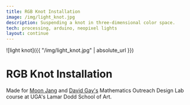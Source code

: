 ```yaml
---
title: RGB Knot Installation
image: /img/light_knot.jpg
description: Suspending a knot in three-dimensional color space.
tech: processing, arduino, neopixel lights
layout: continue
---
```


![light knot]({{ "/img/light_knot.jpg" | absolute_url }})

# RGB Knot Installation

Made for [Moon Jang](http://www.moonjang.com/) and [David Gay's](http://euclidlab.org/david-gay) Mathematics Outreach Design Lab course at UGA's Lamar Dodd School of Art.
